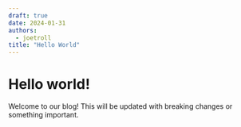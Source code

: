 ```yaml
---
draft: true
date: 2024-01-31
authors:
  - joetroll
title: "Hello World"
---
```


# Hello world!

Welcome to our blog! This will be updated with breaking changes or something important.

<!-- more -->
